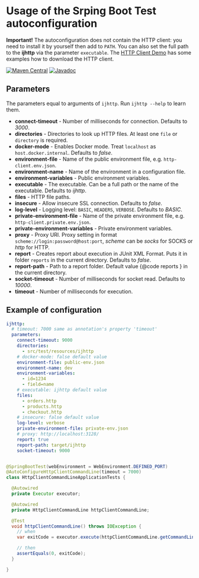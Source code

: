 # Usage of the Srping Boot Test autoconfiguration

**Important!** The autoconfiguration does not contain the HTTP client:
you need to install it by yourself then add to `PATH`. You can also
set the full path to the **ijhttp** via the parameter `executable`.
The [HTTP Client Demo][demo] has some examples how to download
the HTTP client.

[![Maven Central](https://img.shields.io/maven-central/v/uk.bot-by.ijhttp-tools/ijhttp-spring-boot-test)](https://search.maven.org/artifact/uk.bot-by.ijhttp-tools/ijhttp-spring-boot-test)
[![Javadoc](https://javadoc.io/badge2/uk.bot-by.ijhttp-tools/ijhttp-spring-boot-test/javadoc.svg)](https://javadoc.io/doc/uk.bot-by.ijhttp-tools/ijhttp-spring-boot-test)

## Parameters

The parameters equal to arguments of `ijhttp`.
Run `ijhttp --help` to learn them.

- **connect-timeout** - Number of milliseconds for connection.
  Defaults to _3000_.
- **directories** - Directories to look up HTTP files.
  At least one `file` or `directory` is required.
- **docker-mode** - Enables Docker mode.
  Treat `localhost` as `host.docker.internal`.
  Defaults to _false_.
- **environment-file** - Name of the public environment file,
  e.g. `http-client.env.json`.
- **environment-name** - Name of the environment in a configuration file.
- **environment-variables** - Public environment variables.
- **executable** - The executable.
  Can be a full path or the name of the executable.
  Defaults to _ijhttp_.
- **files** - HTTP file paths.
- **insecure** - Allow insecure SSL connection.
  Defaults to _false_.
- **log-level** - Logging level: `BASIC`, `HEADERS`, `VERBOSE`.
  Defaults to _BASIC_.
- **private-environment-file** - Name of the private environment file,
  e.g. `http-client.private.env.json`.
- **private-environment-variables** - Private environment variables.
- **proxy** - Proxy URI.
  Proxy setting in format `scheme://login:password@host:port`,
  _scheme_ can be _socks_ for SOCKS or _http_ for HTTP.
- **report** - Creates report about execution in JUnit XML Format.
  Puts it in folder `reports` in the current directory.
  Defaults to _false_.
- **report-path** - Path to a report folder.
  Default value {@code reports } in the current directory.
- **socket-timeout** - Number of milliseconds for socket read.
  Defaults to _10000_.
- **timeout** - Number of milliseconds for execution.

## Example of configuration

```yaml
ijhttp:
  # timeout: 7000 same as annotation's property 'timeout'
  parameters:
    connect-timeout: 9000
    directories:
      - src/test/resources/ijhttp
    # docker-mode: false default value
    environment-file: public-env.json
    environment-name: dev
    environment-variables:
      - id=1234
      - field=name
    # executable: ijhttp default value
    files:
      - orders.http
      - products.http
      - checkout.http
    # insecure: false default value
    log-level: verbose
    private-environment-file: private-env.json
    # proxy: http://localhost:3128/
    report: true
    report-path: target/ijhttp
    socket-timeout: 9000
```

```java

@SpringBootTest(webEnvironment = WebEnvironment.DEFINED_PORT)
@AutoConfigureHttpClientCommandLine(timeout = 7000)
class HttpClientCommandLineApplicationTests {

  @Autowired
  private Executor executor;

  @Autowired
  private HttpClientCommandLine httpClientCommandLine;

  @Test
  void httpClientCommandLine() throws IOException {
    // when
    var exitCode = executor.execute(httpClientCommandLine.getCommandLine());

    // then
    assertEquals(0, exitCode);
  }

}
```

[demo]: https://gitlab.com/vitalijr2/ijhttp-demo
